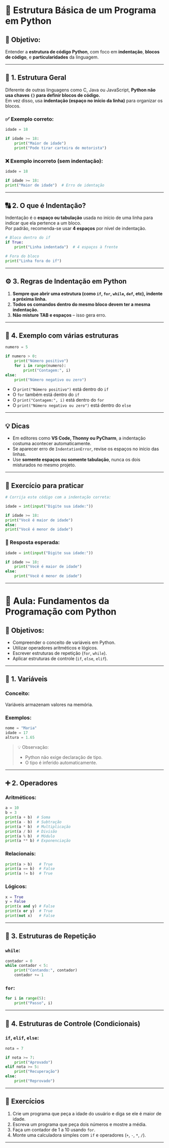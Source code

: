 # 📘 Estrutura Básica de um Programa em Python

## 🎯 Objetivo:
Entender a **estrutura de código Python**, com foco em **indentação**, **blocos de código**, e **particularidades** da linguagem.  

---

## 🧱 1. Estrutura Geral

Diferente de outras linguagens como C, Java ou JavaScript, **Python não usa chaves `{}` para definir blocos de código.**  
Em vez disso, usa **indentação (espaço no início da linha)** para organizar os blocos.

### ✅ Exemplo correto:
```python
idade = 18

if idade >= 18:
    print("Maior de idade")
    print("Pode tirar carteira de motorista")
```

### ❌ Exemplo incorreto (sem indentação):
```python
idade = 18

if idade >= 18:
print("Maior de idade")  # Erro de identação
```

---

## 🔠 2. O que é Indentação?

Indentação é o **espaço ou tabulação** usada no início de uma linha para indicar que ela pertence a um bloco.  
Por padrão, recomenda-se usar **4 espaços** por nível de indentação.

```python
# Bloco dentro do if
if True:
    print("Linha indentada")  # 4 espaços à frente

# Fora do bloco
print("Linha fora do if")
```

---

## ⚙️ 3. Regras de Indentação em Python

1. **Sempre que abrir uma estrutura (como `if`, `for`, `while`, `def`, etc), indente a próxima linha.**
2. **Todos os comandos dentro do mesmo bloco devem ter a mesma indentação.**
3. **Não misture TAB e espaços** – isso gera erro.

---

## 🔄 4. Exemplo com várias estruturas

```python
numero = 5

if numero > 0:
    print("Número positivo")
    for i in range(numero):
        print("Contagem:", i)
else:
    print("Número negativo ou zero")
```

- O `print("Número positivo")` está dentro do `if`
- O `for` também está dentro do `if`
- O `print("Contagem:", i)` está dentro do `for`
- O `print("Número negativo ou zero")` está dentro do `else`

---

## 💡 Dicas 

- Em editores como **VS Code, Thonny ou PyCharm**, a indentação costuma acontecer automaticamente.
- Se aparecer erro de `IndentationError`, revise os espaços no início das linhas.
- Use **somente espaços ou somente tabulação**, nunca os dois misturados no mesmo projeto.

---

## 🧪 Exercício para praticar

```python
# Corrija este código com a indentação correta:

idade = int(input("Digite sua idade:"))

if idade >= 18:
print("Você é maior de idade")
else:
print("Você é menor de idade")
```

### 🔧 Resposta esperada:
```python
idade = int(input("Digite sua idade:"))

if idade >= 18:
    print("Você é maior de idade")
else:
    print("Você é menor de idade")
```


---




# 🧠 Aula: Fundamentos da Programação com Python

## 🎯 Objetivos:
- Compreender o conceito de variáveis em Python.
- Utilizar operadores aritméticos e lógicos.
- Escrever estruturas de repetição (`for`, `while`).
- Aplicar estruturas de controle (`if`, `else`, `elif`).

---

## 📝 1. Variáveis

### Conceito:
Variáveis armazenam valores na memória.
### Exemplos:
```python
nome = "Maria"
idade = 17
altura = 1.65
```

> 💡 Observação:
> - Python não exige declaração de tipo.
> - O tipo é inferido automaticamente.

---

## ➕ 2. Operadores

### Aritméticos:
```python
a = 10
b = 3
print(a + b)  # Soma
print(a - b)  # Subtração
print(a * b)  # Multiplicação
print(a / b)  # Divisão
print(a % b)  # Módulo
print(a ** b) # Exponenciação
```

### Relacionais:
```python
print(a > b)   # True
print(a == b)  # False
print(a != b)  # True
```

### Lógicos:
```python
x = True
y = False
print(x and y) # False
print(x or y)  # True
print(not x)   # False
```

---

## 🔁 3. Estruturas de Repetição

### `while`:
```python
contador = 0
while contador < 5:
    print("Contando:", contador)
    contador += 1
```

### `for`:
```python
for i in range(5):
    print("Passo", i)
```

---

## 🔀 4. Estruturas de Controle (Condicionais)

### `if`, `elif`, `else`:
```python
nota = 7

if nota >= 7:
    print("Aprovado")
elif nota >= 5:
    print("Recuperação")
else:
    print("Reprovado")
```

---

## 🧪 Exercícios

1. Crie um programa que peça a idade do usuário e diga se ele é maior de idade.
2. Escreva um programa que peça dois números e mostre a média.
3. Faça um contador de 1 a 10 usando `for`.
4. Monte uma calculadora simples com `if` e operadores (`+`, `-`, `*`, `/`).

---
